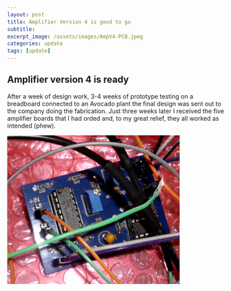 ```yaml
---
layout: post
title: Amplifier Version 4 is good to go
subtitle: 
excerpt_image: /assets/images/AmpV4-PCB.jpeg
categories: update
tags: [update]
---
```


## Amplifier version 4 is ready 
After a week of design work, 3-4 weeks of prototype testing on a breadboard connected to an Avocado plant the final design was sent out to the company doing the fabrication. Just three weeks later I received the five amplifier boards that I had orded and, to my great relief, they all worked as intended (phew).

![](/assets/images/AmpV4-PCB.jpeg)
